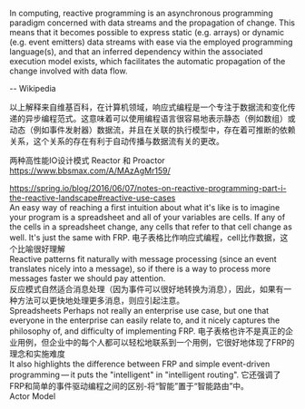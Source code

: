 In computing, reactive programming is an asynchronous programming paradigm concerned with data streams and the propagation of change. This means that it becomes possible to express static (e.g. arrays) or dynamic (e.g. event emitters) data streams with ease via the employed programming language(s), and that an inferred dependency within the associated execution model exists, which facilitates the automatic propagation of the change involved with data flow.

-- Wikipedia

以上解释来自维基百科，在计算机领域，响应式编程是一个专注于数据流和变化传递的异步编程范式。这意味着可以使用编程语言很容易地表示静态（例如数组）或动态（例如事件发射器）数据流，并且在关联的执行模型中，存在着可推断的依赖关系，这个关系的存在有利于自动传播与数据流有关的更改。

两种高性能IO设计模式 Reactor 和 Proactor
https://www.bbsmax.com/A/MAzAgMr159/

https://spring.io/blog/2016/06/07/notes-on-reactive-programming-part-i-the-reactive-landscape#reactive-use-cases  
An easy way of reaching a first intuition about what it's like is to imagine your program is a spreadsheet and all of your variables are cells. If any of the cells in a spreadsheet change, any cells that refer to that cell change as well. It's just the same with FRP.
电子表格比作响应式编程，cell比作数据，这个比喻很好理解  
Reactive patterns fit naturally with message processing (since an event translates nicely into a message), so if there is a way to process more messages faster we should pay attention.  
反应模式自然适合消息处理（因为事件可以很好地转换为消息），因此，如果有一种方法可以更快地处理更多消息，则应引起注意。  
Spreadsheets Perhaps not really an enterprise use case, but one that everyone in the enterprise can easily relate to, and it nicely captures the philosophy of, and difficulty of implementing FRP.
电子表格也许不是真正的企业用例，但企业中的每个人都可以轻松地联系到一个用例，它很好地体现了FRP的理念和实施难度  
It also highlights the difference between FRP and simple event-driven programming — it puts the "intelligent" in "intelligent routing".
它还强调了FRP和简单的事件驱动编程之间的区别-将“智能”置于“智能路由”中。  
Actor Model